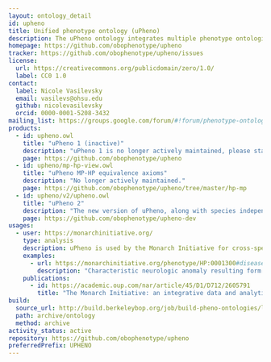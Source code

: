 ```yaml
---
layout: ontology_detail
id: upheno
title: Unified phenotype ontology (uPheno)
description: The uPheno ontology integrates multiple phenotype ontologies into a unified cross-species phenotype ontology.
homepage: https://github.com/obophenotype/upheno
tracker: https://github.com/obophenotype/upheno/issues
license:
  url: https://creativecommons.org/publicdomain/zero/1.0/
  label: CC0 1.0
contact:
  label: Nicole Vasilevsky
  email: vasilevs@ohsu.edu
  github: nicolevasilevsky
  orcid: 0000-0001-5208-3432
mailing_list: https://groups.google.com/forum/#!forum/phenotype-ontologies-editors
products:
  - id: upheno.owl
    title: "uPheno 1 (inactive)"
    description: "uPheno 1 is no longer actively maintained, please start using uPheno 2 (see below)."
    page: https://github.com/obophenotype/upheno
  - id: upheno/mp-hp-view.owl
    title: "uPheno MP-HP equivalence axioms"
    description: "No longer actively maintained."
    page: https://github.com/obophenotype/upheno/tree/master/hp-mp
  - id: upheno/v2/upheno.owl
    title: "uPheno 2"
    description: "The new version of uPheno, along with species independent phenotypes amd additional phenotype relations. The ontology is still in Beta status, but we recommend users to migrate their infrastructures to uPheno 2 as uPheno 1 is no longer actively maintained."
    page: https://github.com/obophenotype/upheno-dev
usages:
  - user: https://monarchinitiative.org/
    type: analysis
    description: uPheno is used by the Monarch Initiative for cross-species inference.
    examples:
      - url: https://monarchinitiative.org/phenotype/HP:0001300#disease
        description: "Characteristic neurologic anomaly resulting form degeneration of dopamine-generating cells in the substantia nigra, a region of the midbrain, characterized clinically by shaking, rigidity, slowness of movement and difficulty with walking and gait."
    publications:
      - id: https://academic.oup.com/nar/article/45/D1/D712/2605791
        title: "The Monarch Initiative: an integrative data and analytic platform connecting phenotypes to genotypes across species "
build:
  source_url: http://build.berkeleybop.org/job/build-pheno-ontologies/lastSuccessfulBuild/artifact/*zip*/archive.zip
  path: archive/ontology
  method: archive
activity_status: active
repository: https://github.com/obophenotype/upheno
preferredPrefix: UPHENO
---
```

